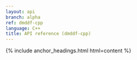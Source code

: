 ```yaml
---
layout: api
branch: alpha
ref: dmddf-cpp
language: C++
title: API reference (dmddf-cpp)
---
```

{% include anchor_headings.html html=content %}